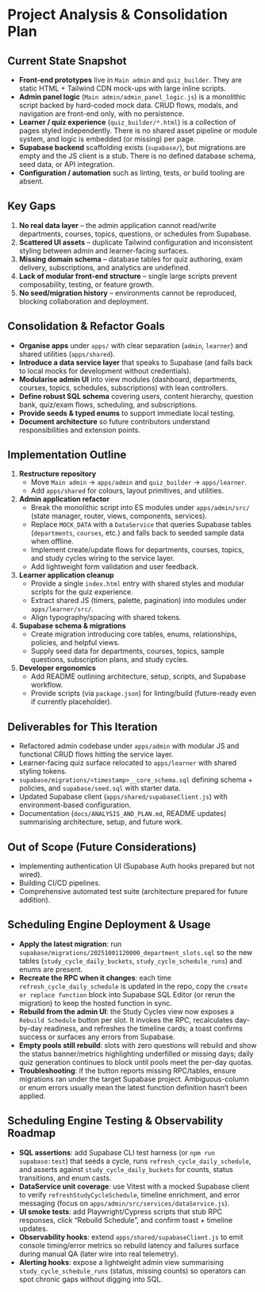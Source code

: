 # Project Analysis & Consolidation Plan

## Current State Snapshot

- **Front-end prototypes** live in `Main admin` and `quiz_builder`. They are static HTML + Tailwind CDN mock-ups with large inline scripts.
- **Admin panel logic** (`Main admin/admin_panel_logic.js`) is a monolithic script backed by hard-coded mock data. CRUD flows, modals, and navigation are front-end only, with no persistence.
- **Learner / quiz experience** (`quiz_builder/*.html`) is a collection of pages styled independently. There is no shared asset pipeline or module system, and logic is embedded (or missing) per page.
- **Supabase backend** scaffolding exists (`supabase/`), but migrations are empty and the JS client is a stub. There is no defined database schema, seed data, or API integration.
- **Configuration / automation** such as linting, tests, or build tooling are absent.

## Key Gaps

1. **No real data layer** – the admin application cannot read/write departments, courses, topics, questions, or schedules from Supabase.
2. **Scattered UI assets** – duplicate Tailwind configuration and inconsistent styling between admin and learner-facing surfaces.
3. **Missing domain schema** – database tables for quiz authoring, exam delivery, subscriptions, and analytics are undefined.
4. **Lack of modular front-end structure** – single large scripts prevent composability, testing, or feature growth.
5. **No seed/migration history** – environments cannot be reproduced, blocking collaboration and deployment.

## Consolidation & Refactor Goals

- **Organise apps** under `apps/` with clear separation (`admin`, `learner`) and shared utilities (`apps/shared`).
- **Introduce a data service layer** that speaks to Supabase (and falls back to local mocks for development without credentials).
- **Modularise admin UI** into view modules (dashboard, departments, courses, topics, schedules, subscriptions) with lean controllers.
- **Define robust SQL schema** covering users, content hierarchy, question bank, quiz/exam flows, scheduling, and subscriptions.
- **Provide seeds & typed enums** to support immediate local testing.
- **Document architecture** so future contributors understand responsibilities and extension points.

## Implementation Outline

1. **Restructure repository**
   - Move `Main admin` → `apps/admin` and `quiz_builder` → `apps/learner`.
   - Add `apps/shared` for colours, layout primitives, and utilities.
2. **Admin application refactor**
   - Break the monolithic script into ES modules under `apps/admin/src/` (state manager, router, views, components, services).
   - Replace `MOCK_DATA` with a `DataService` that queries Supabase tables (`departments`, `courses`, etc.) and falls back to seeded sample data when offline.
   - Implement create/update flows for departments, courses, topics, and study cycles wiring to the service layer.
   - Add lightweight form validation and user feedback.
3. **Learner application cleanup**
   - Provide a single `index.html` entry with shared styles and modular scripts for the quiz experience.
   - Extract shared JS (timers, palette, pagination) into modules under `apps/learner/src/`.
   - Align typography/spacing with shared tokens.
4. **Supabase schema & migrations**
   - Create migration introducing core tables, enums, relationships, policies, and helpful views.
   - Supply seed data for departments, courses, topics, sample questions, subscription plans, and study cycles.
5. **Developer ergonomics**
   - Add README outlining architecture, setup, scripts, and Supabase workflow.
   - Provide scripts (via `package.json`) for linting/build (future-ready even if currently placeholder).

## Deliverables for This Iteration

- Refactored admin codebase under `apps/admin` with modular JS and functional CRUD flows hitting the service layer.
- Learner-facing quiz surface relocated to `apps/learner` with shared styling tokens.
- `supabase/migrations/<timestamp>__core_schema.sql` defining schema + policies, and `supabase/seed.sql` with starter data.
- Updated Supabase client (`apps/shared/supabaseClient.js`) with environment-based configuration.
- Documentation (`docs/ANALYSIS_AND_PLAN.md`, README updates) summarising architecture, setup, and future work.

## Out of Scope (Future Considerations)

- Implementing authentication UI (Supabase Auth hooks prepared but not wired).
- Building CI/CD pipelines.
- Comprehensive automated test suite (architecture prepared for future addition).

## Scheduling Engine Deployment & Usage

- **Apply the latest migration**: run `supabase/migrations/20251001120000_department_slots.sql` so the new tables (`study_cycle_daily_buckets`, `study_cycle_schedule_runs`) and enums are present.
- **Recreate the RPC when it changes**: each time `refresh_cycle_daily_schedule` is updated in the repo, copy the `create or replace function` block into Supabase SQL Editor (or rerun the migration) to keep the hosted function in sync.
- **Rebuild from the admin UI**: the Study Cycles view now exposes a `Rebuild Schedule` button per slot. It invokes the RPC, recalculates day-by-day readiness, and refreshes the timeline cards; a toast confirms success or surfaces any errors from Supabase.
- **Empty pools still rebuild**: slots with zero questions will rebuild and show the status banner/metrics highlighting underfilled or missing days; daily quiz generation continues to block until pools meet the per-day quotas.
- **Troubleshooting**: if the button reports missing RPC/tables, ensure migrations ran under the target Supabase project. Ambiguous-column or enum errors usually mean the latest function definition hasn’t been applied.

## Scheduling Engine Testing & Observability Roadmap

- **SQL assertions**: add Supabase CLI test harness (or `npm run supabase:test`) that seeds a cycle, runs `refresh_cycle_daily_schedule`, and asserts against `study_cycle_daily_buckets` for counts, status transitions, and enum casts.
- **DataService unit coverage**: use Vitest with a mocked Supabase client to verify `refreshStudyCycleSchedule`, timeline enrichment, and error messaging (focus on `apps/admin/src/services/dataService.js`).
- **UI smoke tests**: add Playwright/Cypress scripts that stub RPC responses, click “Rebuild Schedule”, and confirm toast + timeline updates.
- **Observability hooks**: extend `apps/shared/supabaseClient.js` to emit console timing/error metrics so rebuild latency and failures surface during manual QA (later wire into real telemetry).
- **Alerting hooks**: expose a lightweight admin view summarising `study_cycle_schedule_runs` (status, missing counts) so operators can spot chronic gaps without digging into SQL.
